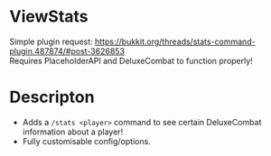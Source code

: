 # ViewStats
Simple plugin request: https://bukkit.org/threads/stats-command-plugin.487874/#post-3626853</br>
Requires PlaceholderAPI and DeluxeCombat to function properly!

# Descripton
* Adds a `/stats <player>` command to see certain DeluxeCombat information about a player!
* Fully customisable config/options. 
